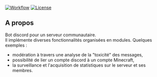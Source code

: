 [![Workflow](https://img.shields.io/github/actions/workflow/status/McArcades/discord-bot/ci.yml?branch=master&style=for-the-badge)](#)
[![License](https://img.shields.io/github/license/McArcades/discord-bot?style=for-the-badge)](https://github.com/McArcades/discord-bot/blob/master/LICENSE)

## A propos

Bot discord pour un serveur communautaire. \
Il implémente diverses fonctionnalités organisées en modules. Quelques exemples :

-   modération à travers une analyse de la "toxicité" des messages,
-   possibilité de lier un compte discord à un compte Minecraft,
-   la surveillance et l'acquisition de statistiques sur le serveur et ses membres.
